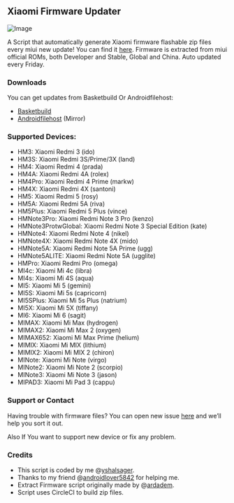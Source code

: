 ## Xiaomi Firmware Updater
![Image](https://github.com/xiaomi-firmware-updater/downloads/raw/master/xiaomi.png)

A Script that automatically generate Xiaomi firmware flashable zip files every miui new update!
You can find it [here](https://github.com/xiaomi-firmware-updater/mi-firmware-updater).
Firmware is extracted from miui official ROMs, both Developer and Stable, Global and China. Auto updated every Friday.

### **Downloads**

You can get updates from Basketbuild Or Androidfilehost:
- [Basketbuild](https://basketbuild.com/devs/yshalsager/Xiaomi-Firmware)
- [Androidfilehost](https://www.androidfilehost.com/?w=files&flid=241784) (Mirror)


### Supported Devices:

- HM3: Xiaomi Redmi 3 (ido)
- HM3S: Xiaomi Redmi 3S/Prime/3X (land)
- HM4: Xiaomi Redmi 4 (prada)
- HM4A: Xiaomi Redmi 4A (rolex)
- HM4Pro: Xiaomi Redmi 4 Prime (markw)
- HM4X: Xiaomi Redmi 4X (santoni)
- HM5: Xiaomi Redmi 5 (rosy)
- HM5A: Xiaomi Redmi 5A (riva)
- HM5Plus: Xiaomi Redmi 5 Plus (vince)
- HMNote3Pro: Xiaomi Redmi Note 3 Pro (kenzo)
- HMNote3ProtwGlobal: Xiaomi Redmi Note 3 Special Edition (kate)
- HMNote4: Xiaomi Redmi Note 4 (nikel)
- HMNote4X: Xiaomi Redmi Note 4X (mido)
- HMNote5A: Xiaomi Redmi Note 5A Prime (ugg)
- HMNote5ALITE: Xiaomi Redmi Note 5A (ugglite)
- HMPro: Xiaomi Redmi Pro (omega)
- MI4c: Xiaomi Mi 4c (libra)
- MI4s: Xiaomi Mi 4S (aqua)
- MI5: Xiaomi Mi 5 (gemini)
- MI5S: Xiaomi Mi 5s (capricorn)
- MI5SPlus: Xiaomi Mi 5s Plus (natrium)
- MI5X: Xiaomi Mi 5X (tiffany)
- MI6: Xiaomi Mi 6 (sagit)
- MIMAX: Xiaomi Mi Max (hydrogen)
- MIMAX2: Xiaomi Mi Max 2 (oxygen)
- MIMAX652: Xiaomi Mi Max Prime (helium)
- MIMIX: Xiaomi Mi MIX (lithium)
- MIMIX2: Xiaomi Mi MIX 2 (chiron)
- MINote: Xiaomi Mi Note (virgo)
- MINote2: Xiaomi Mi Note 2 (scorpio)
- MINote3: Xiaomi Mi Note 3 (jason)
- MIPAD3: Xiaomi Mi Pad 3 (cappu)


### Support or Contact

Having trouble with firmware files? You can open new issue [here](https://github.com/xiaomi-firmware-updater/mi-firmware-updater/issues)  and we’ll help you sort it out.

Also If You want to support new device or fix any problem.

### Credits

- This script is coded by me @[yshalsager](https://github.com/yshalsager).
- Thanks to my friend @[androidlover5842](https://github.com/androidlover5842) for helping me.
- Extract Firmware script originally made by @[ardadem](https://github.com/ardadem).
- Script uses CircleCI to build zip files.
